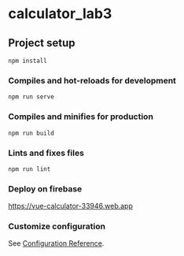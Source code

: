 # calculator_lab3

## Project setup
```
npm install
```

### Compiles and hot-reloads for development
```
npm run serve
```

### Compiles and minifies for production
```
npm run build
```

### Lints and fixes files
```
npm run lint
```

### Deploy on firebase
https://vue-calculator-33946.web.app

### Customize configuration
See [Configuration Reference](https://cli.vuejs.org/config/).
